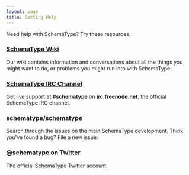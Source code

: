 ```yaml
---
layout: page
title: Getting Help
---
```


Need help with SchemaType? Try these resources.

### [SchemaType Wiki](https://github.com/schematype/schematype/wiki/)

Our wiki contains information and conversations about all the things you might
want to do, or problems you might run into with SchemaType.

<!---
### [Google](https://google.com)

Add **schematype** to almost any query, and you'll find just what you need.

### [SchemaType Talk](https://talk.schematype.org/)

SchemaType Talk is our official Discourse forum. Here, users and contributors
can ask questions and discuss all aspects of SchemaType.

### [SchemaType on StackOverflow](http://stackoverflow.com/questions/tagged/schematype)

StackOverflow is a staple of any developer's diet. Check out the SchemaType tag
on StackOverflow for an answer to your question. Not there? Ask a new
question!
-->

### [SchemaType IRC Channel](http://webchat.freenode.net/?channels=schematype)

Get live support at **#schematype** on **irc.freenode.net**, the official
SchemaType IRC channel.

### [schematype/schematype](https://github.com/schematype/schematype/issues)

Search through the issues on the main SchemaType development. Think you've
found a bug? File a new issue.

### [@schematype on Twitter](https://twitter.com/schematype)

The official SchemaType Twitter account.
